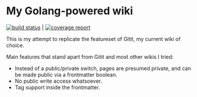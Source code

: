# My Golang-powered wiki

[![build status](https://git.jba.io/go/wiki/badges/master/build.svg)](https://git.jba.io/go/wiki/commits/master) | [![coverage report](https://git.jba.io/go/wiki/badges/master/coverage.svg)](https://git.jba.io/go/wiki/commits/master)

This is my attempt to replicate the featureset of Gitit, my current wiki of choice.

Main features that stand apart from Gitit and most other wikis I tried:  
- Instead of a public/private switch, pages are presumed private, and can be made public via a frontmatter boolean.
- No public write access whatsoever.
- Tag support inside the frontmatter.